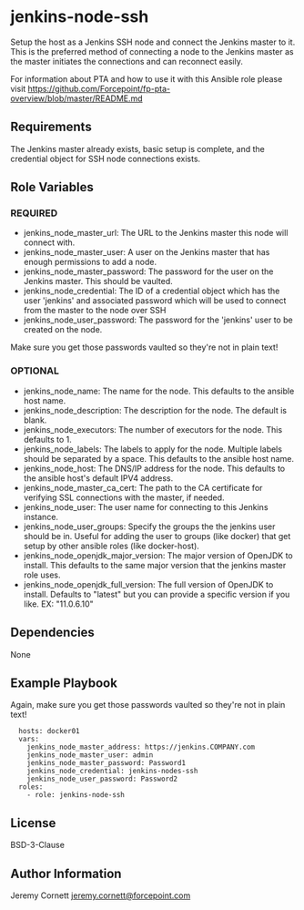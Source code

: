 # jenkins-node-ssh

Setup the host as a Jenkins SSH node and connect the Jenkins master to it. 
This is the preferred method of connecting a node to the Jenkins master as the master initiates the connections
and can reconnect easily.

For information about PTA and how to use it with this Ansible role please visit https://github.com/Forcepoint/fp-pta-overview/blob/master/README.md

## Requirements

The Jenkins master already exists, basic setup is complete, and the credential object for SSH node connections exists.

## Role Variables

### REQUIRED
* jenkins_node_master_url: The URL to the Jenkins master this node will connect with.
* jenkins_node_master_user: A user on the Jenkins master that has enough permissions to add a node. 
* jenkins_node_master_password: The password for the user on the Jenkins master. This should be vaulted.
* jenkins_node_credential: The ID of a credential object which has the user 'jenkins' and associated password 
  which will be used to connect from the master to the node over SSH
* jenkins_node_user_password: The password for the 'jenkins' user to be created on the node. 

Make sure you get those passwords vaulted so they're not in plain text!

### OPTIONAL
* jenkins_node_name: The name for the node. This defaults to the ansible host name.
* jenkins_node_description: The description for the node. The default is blank.
* jenkins_node_executors: The number of executors for the node. This defaults to 1.
* jenkins_node_labels: The labels to apply for the node. Multiple labels should be separated by a space. 
  This defaults to the ansible host name.
* jenkins_node_host: The DNS/IP address for the node. This defaults to the ansible host's default IPV4 address.
* jenkins_node_master_ca_cert: The path to the CA certificate for verifying SSL connections with the master, if needed.
* jenkins_node_user: The user name for connecting to this Jenkins instance.
* jenkins_node_user_groups: Specify the groups the the jenkins user should be in. 
  Useful for adding the user to groups (like docker) that get setup by other ansible roles (like docker-host).
* jenkins_node_openjdk_major_version: The major version of OpenJDK to install. This defaults to the same major version
  that the jenkins master role uses.
* jenkins_node_openjdk_full_version: The full version of OpenJDK to install. Defaults to "latest" but you can provide a
  specific version if you like. EX: "11.0.6.10"

## Dependencies

None

## Example Playbook

Again, make sure you get those passwords vaulted so they're not in plain text!

      hosts: docker01
      vars:
        jenkins_node_master_address: https://jenkins.COMPANY.com
        jenkins_node_master_user: admin
        jenkins_node_master_password: Password1
        jenkins_node_credential: jenkins-nodes-ssh
        jenkins_node_user_password: Password2
      roles:
        - role: jenkins-node-ssh

## License

BSD-3-Clause

## Author Information

Jeremy Cornett <jeremy.cornett@forcepoint.com>
